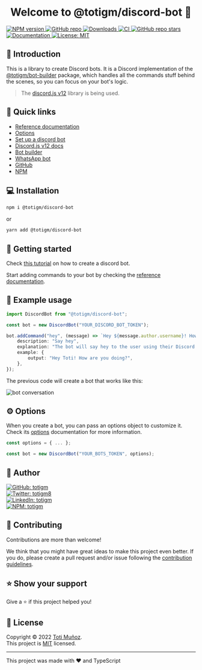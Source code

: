 <h1 align="center">Welcome to <b>@totigm/discord-bot</b> 👋</h1>

<p>
  <a href="https://www.npmjs.com/package/@totigm/discord-bot" target="_blank">
    <img alt="NPM version" src="https://img.shields.io/npm/v/@totigm/discord-bot">
  </a>
  <a href="https://github.com/totigm/discord-bot" target="_blank">
    <img alt="GitHub repo" src="https://img.shields.io/badge/GitHub-@totigm/discord--bot-green?style=flat&logo=github">
  </a>
  <a href="https://www.npmjs.com/package/@totigm/discord-bot" target="_blank">
    <img alt="Downloads" src="https://img.shields.io/npm/dt/@totigm/discord-bot" />
  </a>
  <a href="https://github.com/totigm/discord-bot/actions/workflows/main.yml" target="_blank">
    <img alt="CI" src="https://github.com/totigm/discord-bot/actions/workflows/main.yml/badge.svg" />
  </a>
  <a href="https://github.com/totigm/discord-bot/stargazers" target="_blank">
    <img alt="GitHub repo stars" src="https://img.shields.io/github/stars/totigm/discord-bot?style=flat">
  </a>
  <a href="https://github.com/totigm/discord-bot#readme" target="_blank">
    <img alt="Documentation" src="https://img.shields.io/badge/documentation-yes-brightgreen" />
  </a>
  <a href="https://github.com/totigm/discord-bot/blob/main/LICENSE" target="_blank">
    <img alt="License: MIT" src="https://img.shields.io/github/license/totigm/discord-bot" />
  </a>
</p>

## 📄 Introduction

This is a library to create Discord bots. It is a Discord implementation of the [@totigm/bot-builder](https://www.npmjs.com/package/@totigm/bot-builder) package, which handles all the commands stuff behind the scenes, so you can focus on your bot's logic.

> The [discord.js v12](https://v12.discordjs.guide) library is being used.

## 🔗 Quick links

- [Reference documentation](./docs/reference.md)
- [Options](#⚙️-options)
- [Set up a discord bot](https://v12.discordjs.guide/preparations/setting-up-a-bot-application.html)
- [Discord.js v12 docs](https://v12.discordjs.guide)
- [Bot builder](https://www.npmjs.com/package/@totigm/bot-builder)
- [WhatsApp bot](https://www.npmjs.com/package/@totigm/whatsapp-bot)
- [GitHub](https://github.com/totigm/discord-bot#readme)
- [NPM](https://www.npmjs.com/package/@totigm/discord-bot)

## 💻 Installation

```sh
npm i @totigm/discord-bot
```

or

```sh
yarn add @totigm/discord-bot
```

## 🚀 Getting started

Check [this tutorial](https://v12.discordjs.guide/preparations/setting-up-a-bot-application.html) on how to create a discord bot.

Start adding commands to your bot by checking the [reference documentation](./docs/reference.md).

## 🤖 Example usage

```ts
import DiscordBot from "@totigm/discord-bot";

const bot = new DiscordBot("YOUR_DISCORD_BOT_TOKEN");

bot.addCommand("hey", (message) => `Hey ${message.author.username}! How are you doing?`, {
    description: "Say hey",
    explanation: "The bot will say hey to the user using their Discord's name",
    example: {
        output: "Hey Toti! How are you doing?",
    },
});
```

The previous code will create a bot that works like this:

![bot conversation](https://user-images.githubusercontent.com/64804554/185551989-2beacc0e-8026-47fa-8f12-2820ef412a86.png)

## ⚙️ Options

When you create a bot, you can pass an options object to customize it. Check its [options](./docs/options.md) documentation for more information.

```ts
const options = { ... };

const bot = new DiscordBot("YOUR_BOTS_TOKEN", options);
```

## 👤 Author

<a href="https://github.com/totigm" target="_blank">
  <img alt="GitHub: totigm" src="https://img.shields.io/github/followers/totigm?label=Follow @totigm&style=social">
</a>
<br>
<a href="https://twitter.com/totigm8" target="_blank">
  <img alt="Twitter: totigm8" src="https://img.shields.io/twitter/follow/totigm8?style=social" />
</a>
<br>
<a href="https://linkedin.com/in/totigm" target="_blank">
  <img alt="LinkedIn: totigm" src="https://img.shields.io/badge/LinkedIn-@totigm-green?style=social&logo=linkedin" />
</a>
<br>
<a href="https://www.npmjs.com/~totigm" target="_blank">
  <img alt="NPM: totigm" src="https://img.shields.io/badge/NPM-@totigm-green?style=social&logo=npm" />
</a>

## 🤝 Contributing

Contributions are more than welcome!

We think that you might have great ideas to make this project even better. If you do, please create a pull request and/or issue following the [contribution guidelines](./docs/CONTRIBUTING.md).

## ⭐️ Show your support

Give a ⭐️ if this project helped you!

## 📝 License

Copyright © 2022 [Toti Muñoz](https://github.com/totigm).<br />
This project is [MIT](https://github.com/totigm/discord-bot/blob/master/LICENSE) licensed.

---

This project was made with ❤ and TypeScript
